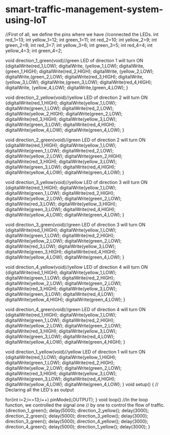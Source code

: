 # smart-traffic-management-system-using-IoT
//First of all, we define the pins where we have //connected the LEDs. 
int red_1=13; int yellow_1=12; int green_1=11; int red_2=10; int yellow_2=9; int green_2=8;
int red_3=7; int yellow_3=6; int green_3=5; int red_4=4; int yellow_4=3; int green_4=2;

void direction_1_green(void)//green LED of direction 1 will turn ON  
{digitalWrite(red_1,LOW);  digitalWrite, (yellow_1,LOW); digitalWrite,(green_1,HIGH);
digitalWrite(red_2,HIGH); digitalWrite, (yellow_2,LOW); digitalWrite,(green_2,LOW);
digitalWrite(red_3,HIGH); digitalWrite, (yellow_3,LOW); digitalWrite,(green_3,LOW);
digitalWrite(red_4,HIGH); digitalWrite, (yellow_4,LOW); digitalWrite,(green_4,LOW); }

void direction_2_yellow(void)//yellow LED of direction 2 will turn ON 
{digitalWrite(red_1,HIGH); digitalWrite(yellow_1,LOW); digitalWrite(green_1,LOW);
digitalWrite(red_2,LOW); digitalWrite(yellow_2,HIGH); digitalWrite(green_2,LOW);
digitalWrite(red_3,HIGH); digitalWrite(yellow_3,LOW); digitalWrite(green_3,LOW);
digitalWrite(red_4,HIGH); digitalWrite(yellow_4,LOW); digitalWrite(green_4,LOW); }

void direction_2_green(void)//green LED of direction 2 will turn ON 
{digitalWrite(red_1,HIGH); digitalWrite(yellow_1,LOW); digitalWrite(green_1,LOW);
digitalWrite(red_2,LOW); digitalWrite(yellow_2,LOW); digitalWrite(green_2,HIGH);
digitalWrite(red_3,HIGH); digitalWrite(yellow_3,LOW); digitalWrite(green_3,LOW);
digitalWrite(red_4,HIGH); digitalWrite(yellow_4,LOW); digitalWrite(green_4,LOW); }

void direction_3_yellow(void)//yellow LED of direction 3 will turn ON  
{digitalWrite(red_1,HIGH); digitalWrite(yellow_1,LOW); digitalWrite(green_1,LOW);
digitalWrite(red_2,HIGH); digitalWrite(yellow_2,LOW); digitalWrite(green_2,LOW);
digitalWrite(red_3,LOW); digitalWrite(yellow_3,HIGH); digitalWrite(green_3,LOW);
digitalWrite(red_4,HIGH); digitalWrite(yellow_4,LOW); digitalWrite(green_4,LOW); }

void direction_3_green(void)//green LED of direction 3 will turn ON 
{digitalWrite(red_1,HIGH); digitalWrite(yellow_1,LOW); digitalWrite(green_1,LOW);
digitalWrite(red_2,HIGH); digitalWrite(yellow_2,LOW); digitalWrite(green_2,LOW);
digitalWrite(red_3,LOW); digitalWrite(yellow_3,LOW); digitalWrite(green_3,HIGH);
digitalWrite(red_4,HIGH); digitalWrite(yellow_4,LOW); digitalWrite(green_4,LOW); }

void direction_4_yellow(void)//yellow LED of direction 4 will turn ON 
{digitalWrite(red_1,HIGH); digitalWrite(yellow_1,LOW); digitalWrite(green_1,LOW);
digitalWrite(red_2,HIGH); digitalWrite(yellow_2,LOW); digitalWrite(green_2,LOW);
digitalWrite(red_3,HIGH); digitalWrite(yellow_3,LOW); digitalWrite(green_3,LOW);
digitalWrite(red_4,LOW); digitalWrite(yellow_4,HIGH); digitalWrite(green_4,LOW); } 

void direction_4_green(void)//green LED of direction 4 will turn ON 
{digitalWrite(red_1,HIGH); digitalWrite(yellow_1,LOW); digitalWrite(green_1,LOW);
digitalWrite(red_2,HIGH); digitalWrite(yellow_2,LOW); digitalWrite(green_2,LOW);
digitalWrite(red_3,HIGH); digitalWrite(yellow_3,LOW); digitalWrite(green_3,LOW);
digitalWrite(red_4,LOW); digitalWrite(yellow_4,LOW); digitalWrite(green_4,HIGH); } 

void direction_1_yellow(void)//yellow LED of direction 1 will turn ON 
{digitalWrite(red_1,LOW); digitalWrite(yellow_1,HIGH); digitalWrite(green_1,LOW);
digitalWrite(red_2,HIGH); digitalWrite(yellow_2,LOW); digitalWrite(green_2,LOW);
digitalWrite(red_3,HIGH); digitalWrite(yellow_3,LOW); digitalWrite(green_3,LOW);
digitalWrite(red_4,HIGH); digitalWrite(yellow_4,LOW); digitalWrite(green_4,LOW); } 
void setup() { // Declaring all the LED's as output
  
for(int i=2;i<=13;i++) pinMode(i,OUTPUT);
} void loop() //In the loop function, we controlled the signal one // by one to control the flow of traffic.
{direction_1_green(); delay(5000); direction_2_yellow(); delay(3000);
 direction_2_green(); delay(5000); direction_3_yellow(); delay(3000);
 direction_3_green(); delay(5000); direction_4_yellow(); delay(3000);
 direction_4_green(); delay(5000); direction_1_yellow(); delay(3000); }
